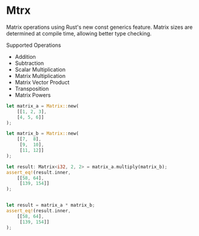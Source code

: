 # Mtrx

Matrix operations using Rust's new const generics feature. Matrix sizes are determined at compile
time, allowing better type checking. 

Supported Operations
- Addition
- Subtraction
- Scalar Multiplication
- Matrix Multiplication
- Matrix Vector Product
- Transposition
- Matrix Powers

```Rust
let matrix_a = Matrix::new(
    [[1, 2, 3], 
    [4, 5, 6]]
);

let matrix_b = Matrix::new(
    [[7,  8],
     [9,  10], 
     [11, 12]]
);

let result: Matrix<i32, 2, 2> = matrix_a.multiply(matrix_b);
assert_eq!(result.inner, 
    [[58, 64], 
     [139, 154]]
); 


let result = matrix_a * matrix_b;
assert_eq!(result.inner, 
    [[58, 64], 
     [139, 154]]
); 

```

